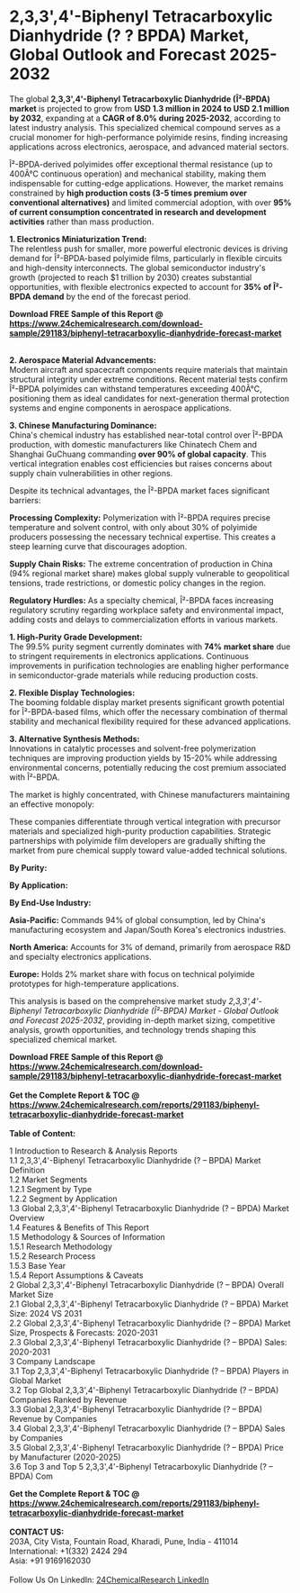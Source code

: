 <h1>2,3,3',4'-Biphenyl Tetracarboxylic Dianhydride (? ? BPDA) Market, Global Outlook and Forecast 2025-2032</h1><p>The global <strong>2,3,3',4'-Biphenyl Tetracarboxylic Dianhydride (Î²-BPDA) market</strong> is projected to grow from <strong>USD 1.3 million in 2024 to USD 2.1 million by 2032</strong>, expanding at a <strong>CAGR of 8.0% during 2025-2032</strong>, according to latest industry analysis. This specialized chemical compound serves as a crucial monomer for high-performance polyimide resins, finding increasing applications across electronics, aerospace, and advanced material sectors.</p><p>Î²-BPDA-derived polyimides offer exceptional thermal resistance (up to 400Â°C continuous operation) and mechanical stability, making them indispensable for cutting-edge applications. However, the market remains constrained by <strong>high production costs (3-5 times premium over conventional alternatives)</strong> and limited commercial adoption, with over <strong>95% of current consumption concentrated in research and development activities</strong> rather than mass production.</p><p><strong>1. Electronics Miniaturization Trend:</strong><br>
The relentless push for smaller, more powerful electronic devices is driving demand for Î²-BPDA-based polyimide films, particularly in flexible circuits and high-density interconnects. The global semiconductor industry's growth (projected to reach $1 trillion by 2030) creates substantial opportunities, with flexible electronics expected to account for <strong>35% of Î²-BPDA demand</strong> by the end of the forecast period.</p><div><b>Download FREE Sample of this Report @ 
            <a href="https://www.24chemicalresearch.com/download-sample/291183/biphenyl-tetracarboxylic-dianhydride-forecast-market">
            https://www.24chemicalresearch.com/download-sample/291183/biphenyl-tetracarboxylic-dianhydride-forecast-market</a></b></div><br><p><strong>2. Aerospace Material Advancements:</strong><br>
Modern aircraft and spacecraft components require materials that maintain structural integrity under extreme conditions. Recent material tests confirm Î²-BPDA polyimides can withstand temperatures exceeding 400Â°C, positioning them as ideal candidates for next-generation thermal protection systems and engine components in aerospace applications.</p><p><strong>3. Chinese Manufacturing Dominance:</strong><br>
China's chemical industry has established near-total control over Î²-BPDA production, with domestic manufacturers like Chinatech Chem and Shanghai GuChuang commanding <strong>over 90% of global capacity</strong>. This vertical integration enables cost efficiencies but raises concerns about supply chain vulnerabilities in other regions.</p><p>Despite its technical advantages, the Î²-BPDA market faces significant barriers:</p><p><strong>Processing Complexity:</strong> Polymerization with Î²-BPDA requires precise temperature and solvent control, with only about 30% of polyimide producers possessing the necessary technical expertise. This creates a steep learning curve that discourages adoption.</p><p><strong>Supply Chain Risks:</strong> The extreme concentration of production in China (94% regional market share) makes global supply vulnerable to geopolitical tensions, trade restrictions, or domestic policy changes in the region.</p><p><strong>Regulatory Hurdles:</strong> As a specialty chemical, Î²-BPDA faces increasing regulatory scrutiny regarding workplace safety and environmental impact, adding costs and delays to commercialization efforts in various markets.</p><p><strong>1. High-Purity Grade Development:</strong><br>
The 99.5% purity segment currently dominates with <strong>74% market share</strong> due to stringent requirements in electronics applications. Continuous improvements in purification technologies are enabling higher performance in semiconductor-grade materials while reducing production costs.</p><p><strong>2. Flexible Display Technologies:</strong><br>
The booming foldable display market presents significant growth potential for Î²-BPDA-based films, which offer the necessary combination of thermal stability and mechanical flexibility required for these advanced applications.</p><p><strong>3. Alternative Synthesis Methods:</strong><br>
Innovations in catalytic processes and solvent-free polymerization techniques are improving production yields by 15-20% while addressing environmental concerns, potentially reducing the cost premium associated with Î²-BPDA.</p><p>The market is highly concentrated, with Chinese manufacturers maintaining an effective monopoly:</p><p>These companies differentiate through vertical integration with precursor materials and specialized high-purity production capabilities. Strategic partnerships with polyimide film developers are gradually shifting the market from pure chemical supply toward value-added technical solutions.</p><p><strong>By Purity:</strong></p><p><strong>By Application:</strong></p><p><strong>By End-Use Industry:</strong></p><p><strong>Asia-Pacific:</strong> Commands 94% of global consumption, led by China's manufacturing ecosystem and Japan/South Korea's electronics industries.</p><p><strong>North America:</strong> Accounts for 3% of demand, primarily from aerospace R&amp;D and specialty electronics applications.</p><p><strong>Europe:</strong> Holds 2% market share with focus on technical polyimide prototypes for high-temperature applications.</p><p>This analysis is based on the comprehensive market study <em>2,3,3',4'-Biphenyl Tetracarboxylic Dianhydride (Î²-BPDA) Market - Global Outlook and Forecast 2025-2032</em>, providing in-depth market sizing, competitive analysis, growth opportunities, and technology trends shaping this specialized chemical market.</p><div><b>Download FREE Sample of this Report @ 
            <a href="https://www.24chemicalresearch.com/download-sample/291183/biphenyl-tetracarboxylic-dianhydride-forecast-market">
            https://www.24chemicalresearch.com/download-sample/291183/biphenyl-tetracarboxylic-dianhydride-forecast-market</a></b></div><br><div><b>Get the Complete Report & TOC @ 
            <a href="https://www.24chemicalresearch.com/reports/291183/biphenyl-tetracarboxylic-dianhydride-forecast-market">
            https://www.24chemicalresearch.com/reports/291183/biphenyl-tetracarboxylic-dianhydride-forecast-market</a></b></div><br>
            <b>Table of Content:</b><p>1 Introduction to Research & Analysis Reports<br />
 1.1 2,3,3',4'-Biphenyl Tetracarboxylic Dianhydride (? &#150; BPDA) Market Definition<br />
 1.2 Market Segments<br />
 1.2.1 Segment by Type<br />
 1.2.2 Segment by Application<br />
 1.3 Global 2,3,3',4'-Biphenyl Tetracarboxylic Dianhydride (? &#150; BPDA) Market Overview<br />
 1.4 Features & Benefits of This Report<br />
 1.5 Methodology & Sources of Information<br />
 1.5.1 Research Methodology<br />
 1.5.2 Research Process<br />
 1.5.3 Base Year<br />
 1.5.4 Report Assumptions & Caveats<br />
2 Global 2,3,3',4'-Biphenyl Tetracarboxylic Dianhydride (? &#150; BPDA) Overall Market Size<br />
 2.1 Global 2,3,3',4'-Biphenyl Tetracarboxylic Dianhydride (? &#150; BPDA) Market Size: 2024 VS 2031<br />
 2.2 Global 2,3,3',4'-Biphenyl Tetracarboxylic Dianhydride (? &#150; BPDA) Market Size, Prospects & Forecasts: 2020-2031<br />
 2.3 Global 2,3,3',4'-Biphenyl Tetracarboxylic Dianhydride (? &#150; BPDA) Sales: 2020-2031<br />
3 Company Landscape<br />
 3.1 Top 2,3,3',4'-Biphenyl Tetracarboxylic Dianhydride (? &#150; BPDA) Players in Global Market<br />
 3.2 Top Global 2,3,3',4'-Biphenyl Tetracarboxylic Dianhydride (? &#150; BPDA) Companies Ranked by Revenue<br />
 3.3 Global 2,3,3',4'-Biphenyl Tetracarboxylic Dianhydride (? &#150; BPDA) Revenue by Companies<br />
 3.4 Global 2,3,3',4'-Biphenyl Tetracarboxylic Dianhydride (? &#150; BPDA) Sales by Companies<br />
 3.5 Global 2,3,3',4'-Biphenyl Tetracarboxylic Dianhydride (? &#150; BPDA) Price by Manufacturer (2020-2025)<br />
 3.6 Top 3 and Top 5 2,3,3',4'-Biphenyl Tetracarboxylic Dianhydride (? &#150; BPDA) Com</p><div><b>Get the Complete Report & TOC @ 
            <a href="https://www.24chemicalresearch.com/reports/291183/biphenyl-tetracarboxylic-dianhydride-forecast-market">
            https://www.24chemicalresearch.com/reports/291183/biphenyl-tetracarboxylic-dianhydride-forecast-market</a></b></div><br><b>CONTACT US:</b><br>
            203A, City Vista, Fountain Road, Kharadi, Pune, India - 411014<br>
            International: +1(332) 2424 294<br>
            Asia: +91 9169162030 <br><br>
            Follow Us On LinkedIn: <a href="https://www.linkedin.com/company/24chemicalresearch/">24ChemicalResearch LinkedIn</a>